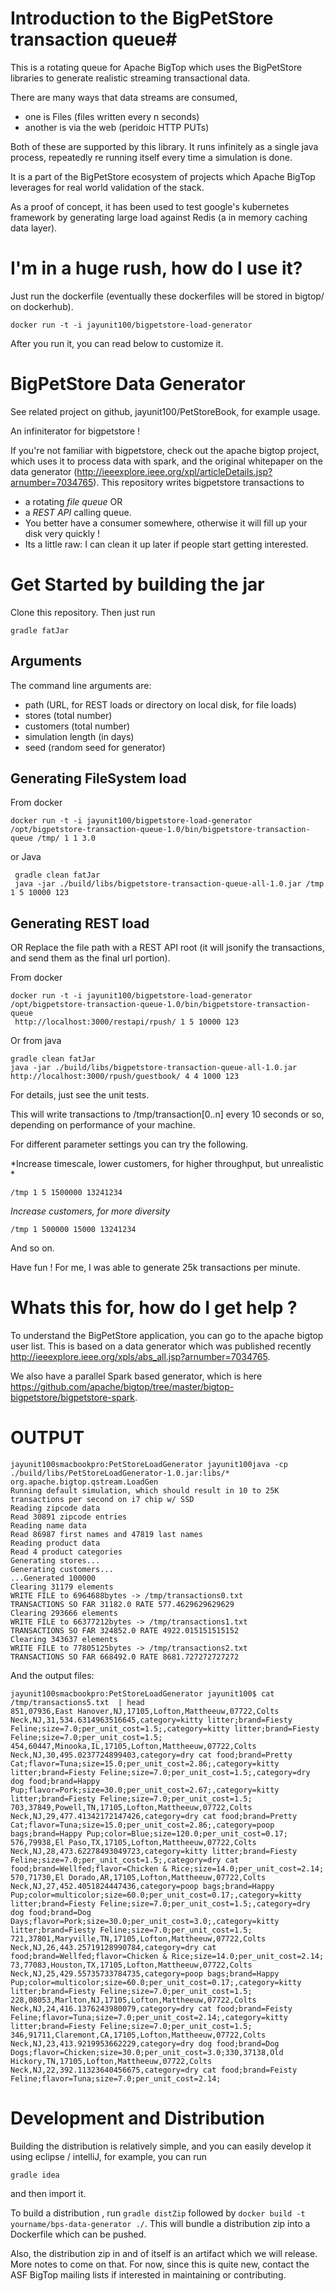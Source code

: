 # Introduction to the BigPetStore transaction queue#

This is a rotating queue for Apache BigTop which uses the BigPetStore libraries to generate realistic streaming transactional data.

There are many ways that data streams are consumed,

- one is Files (files written every n seconds)
- another is via the web (peridoic HTTP PUTs)

Both of these are supported by this library.  It runs infinitely as a single java process, repeatedly re running itself every time a simulation is done.

It is a part of the BigPetStore ecosystem of projects which Apache BigTop leverages for real world validation of the stack.

As a proof of concept, it has been used to test google's kubernetes framework by generating large load against Redis (a in memory caching data layer).

# I'm in a huge rush, how do I use it? #

Just run the dockerfile (eventually these dockerfiles will be stored in bigtop/ on dockerhub).
```
docker run -t -i jayunit100/bigpetstore-load-generator
```

After you run it, you can read below to customize it.

# BigPetStore Data Generator #

See related project on github, jayunit100/PetStoreBook, for example usage.

An infiniterator for bigpetstore !

If you're not familiar with bigpetstore, check out the apache bigtop project, which uses it to process data with spark, and the original whitepaper on the data generator (http://ieeexplore.ieee.org/xpl/articleDetails.jsp?arnumber=7034765). This repository writes bigpetstore transactions to

- a rotating *file queue* OR
- a *REST API* calling queue.
- You better have a consumer somewhere, otherwise it will fill up your disk very quickly !
- Its a little raw: I can clean it up later if people start getting interested.

# Get Started by building the jar #
Clone this repository.  Then just run

```
gradle fatJar
```

## Arguments ##

The command line arguments are:

- path (URL, for REST loads or directory on local disk, for file loads)
- stores (total number)
- customers (total number)
- simulation length (in days)
- seed (random seed for generator)

## Generating FileSystem load ##

From docker

```
docker run -t -i jayunit100/bigpetstore-load-generator  /opt/bigpetstore-transaction-queue-1.0/bin/bigpetstore-transaction-queue /tmp/ 1 1 3.0
```
or Java
```
 gradle clean fatJar
 java -jar ./build/libs/bigpetstore-transaction-queue-all-1.0.jar /tmp 1 5 10000 123
```

## Generating REST load ##
OR Replace the file path with a REST API root (it will jsonify the transactions, and send them as the final url portion).

From docker

```
docker run -t -i jayunit100/bigpetstore-load-generator /opt/bigpetstore-transaction-queue-1.0/bin/bigpetstore-transaction-queue
 http://localhost:3000/restapi/rpush/ 1 5 10000 123
```
Or from java
```
gradle clean fatJar
java -jar ./build/libs/bigpetstore-transaction-queue-all-1.0.jar http://localhost:3000/rpush/guestbook/ 4 4 1000 123

```

For details, just see the unit tests.

This will write transactions to /tmp/transaction[0..n] every 10 seconds or so, depending on performance of your machine.

For different parameter settings you can try the following.

*Increase timescale, lower customers, for higher throughput, but unrealistic *

```
/tmp 1 5 1500000 13241234
```

*Increase customers, for more diversity*

```
/tmp 1 500000 15000 13241234
```

And so on.

Have fun ! For me, I was able to generate 25k transactions per minute.

# Whats this for, how do I get help ? #

To understand the BigPetStore application, you can go to the apache bigtop user list.  This is based on a data generator
which was published recently http://ieeexplore.ieee.org/xpls/abs_all.jsp?arnumber=7034765.

We also have a parallel Spark based generator,
which is here https://github.com/apache/bigtop/tree/master/bigtop-bigpetstore/bigpetstore-spark.

# OUTPUT #

```
jayunit100smacbookpro:PetStoreLoadGenerator jayunit100java -cp ./build/libs/PetStoreLoadGenerator-1.0.jar:libs/* org.apache.bigtop.qstream.LoadGen
Running default simulation, which should result in 10 to 25K transactions per second on i7 chip w/ SSD
Reading zipcode data
Read 30891 zipcode entries
Reading name data
Read 86987 first names and 47819 last names
Reading product data
Read 4 product categories
Generating stores...
Generating customers...
...Generated 100000
Clearing 31179 elements
WRITE FILE to 6964688bytes -> /tmp/transactions0.txt
TRANSACTIONS SO FAR 31182.0 RATE 577.4629629629629
Clearing 293666 elements
WRITE FILE to 66377212bytes -> /tmp/transactions1.txt
TRANSACTIONS SO FAR 324852.0 RATE 4922.015151515152
Clearing 343637 elements
WRITE FILE to 77805125bytes -> /tmp/transactions2.txt
TRANSACTIONS SO FAR 668492.0 RATE 8681.727272727272
```

And the output files:

```
jayunit100smacbookpro:PetStoreLoadGenerator jayunit100$ cat /tmp/transactions5.txt  | head
851,07936,East Hanover,NJ,17105,Lofton,Mattheeuw,07722,Colts Neck,NJ,31,534.6314963516645,category=kitty litter;brand=Fiesty Feline;size=7.0;per_unit_cost=1.5;,category=kitty litter;brand=Fiesty Feline;size=7.0;per_unit_cost=1.5;
454,60447,Minooka,IL,17105,Lofton,Mattheeuw,07722,Colts Neck,NJ,30,495.0237724899403,category=dry cat food;brand=Pretty Cat;flavor=Tuna;size=15.0;per_unit_cost=2.86;,category=kitty litter;brand=Fiesty Feline;size=7.0;per_unit_cost=1.5;,category=dry dog food;brand=Happy Pup;flavor=Pork;size=30.0;per_unit_cost=2.67;,category=kitty litter;brand=Fiesty Feline;size=7.0;per_unit_cost=1.5;
703,37849,Powell,TN,17105,Lofton,Mattheeuw,07722,Colts Neck,NJ,29,477.41342172147426,category=dry cat food;brand=Pretty Cat;flavor=Tuna;size=15.0;per_unit_cost=2.86;,category=poop bags;brand=Happy Pup;color=Blue;size=120.0;per_unit_cost=0.17;
576,79938,El Paso,TX,17105,Lofton,Mattheeuw,07722,Colts Neck,NJ,28,473.62278493049723,category=kitty litter;brand=Fiesty Feline;size=7.0;per_unit_cost=1.5;,category=dry cat food;brand=Wellfed;flavor=Chicken & Rice;size=14.0;per_unit_cost=2.14;
570,71730,El Dorado,AR,17105,Lofton,Mattheeuw,07722,Colts Neck,NJ,27,452.4051824447436,category=poop bags;brand=Happy Pup;color=multicolor;size=60.0;per_unit_cost=0.17;,category=kitty litter;brand=Fiesty Feline;size=7.0;per_unit_cost=1.5;,category=dry dog food;brand=Dog Days;flavor=Pork;size=30.0;per_unit_cost=3.0;,category=kitty litter;brand=Fiesty Feline;size=7.0;per_unit_cost=1.5;
721,37801,Maryville,TN,17105,Lofton,Mattheeuw,07722,Colts Neck,NJ,26,443.25719128990784,category=dry cat food;brand=Wellfed;flavor=Chicken & Rice;size=14.0;per_unit_cost=2.14;
73,77083,Houston,TX,17105,Lofton,Mattheeuw,07722,Colts Neck,NJ,25,429.55735733784735,category=poop bags;brand=Happy Pup;color=multicolor;size=60.0;per_unit_cost=0.17;,category=kitty litter;brand=Fiesty Feline;size=7.0;per_unit_cost=1.5;
228,08053,Marlton,NJ,17105,Lofton,Mattheeuw,07722,Colts Neck,NJ,24,416.1376243980079,category=dry cat food;brand=Feisty Feline;flavor=Tuna;size=7.0;per_unit_cost=2.14;,category=kitty litter;brand=Fiesty Feline;size=7.0;per_unit_cost=1.5;
346,91711,Claremont,CA,17105,Lofton,Mattheeuw,07722,Colts Neck,NJ,23,413.9219953662229,category=dry dog food;brand=Dog Dogs;flavor=Chicken;size=30.0;per_unit_cost=3.0;330,37138,Old Hickory,TN,17105,Lofton,Mattheeuw,07722,Colts Neck,NJ,22,392.11323640456675,category=dry cat food;brand=Feisty Feline;flavor=Tuna;size=7.0;per_unit_cost=2.14;

```

# Development and Distribution #

Building the distribution is relatively simple, and you can easily develop it using eclipse / intelliJ, for example, you can run
```
gradle idea
```
and then import it.

To build a distribution , run ```gradle distZip``` followed by ```docker build -t yourname/bps-data-generator ./```.  This will bundle a distribution zip into a Dockerfile which can be pushed.

Also, the distribution zip in and of itself is an artifact which we will release.  More notes to come on that.  For now, since this is quite new, contact the ASF BigTop mailing lists if interested in maintaining or contributing.

